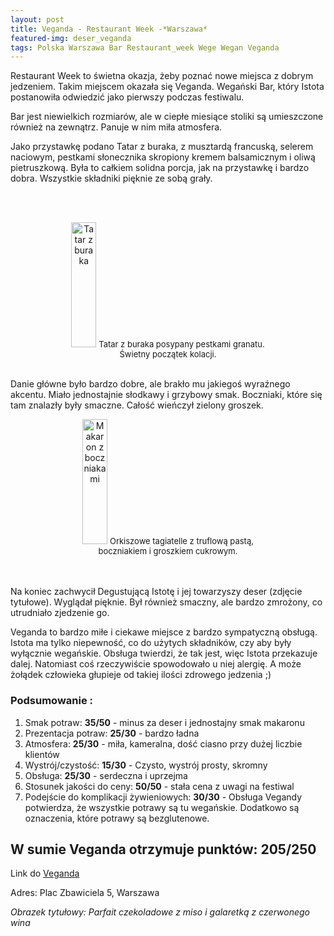 ```yaml
---
layout: post
title: Veganda - Restaurant Week -*Warszawa*
featured-img: deser_veganda
tags: Polska Warszawa Bar Restaurant_week Wege Wegan Veganda
---
```

Restaurant Week to świetna okazja, żeby poznać nowe miejsca z dobrym jedzeniem.
 Takim miejscem okazała się Veganda. Wegański Bar,
 który Istota postanowiła odwiedzić jako pierwszy podczas festiwalu.

Bar jest niewielkich rozmiarów, ale w ciepłe miesiące stoliki są umieszczone również na zewnątrz.
 Panuje w nim miła atmosfera.

Jako przystawkę podano Tatar z buraka, z musztardą francuską, selerem naciowym,
pestkami słonecznika skropiony kremem balsamicznym i oliwą pietruszkową.
Była to całkiem solidna porcja, jak na przystawkę i bardzo dobra. Wszystkie składniki pięknie ze sobą grały.

<br />&ensp;&ensp;&ensp;
<center><div style="width:65%">
  <img src="{{site.url}}/assets/img/posts/tatar_burak_veganda.jpg" alt="Tatar z buraka" height="200px" width="40px" />
  <font size="2">
      Tatar z buraka posypany pestkami granatu. Świetny początek kolacji.
  </font>
</div></center>
<br />

Danie główne było bardzo dobre, ale brakło mu jakiegoś wyraźnego akcentu.
 Miało jednostajnie słodkawy i grzybowy smak.
Boczniaki, które się tam znalazły były smaczne. Całość wieńczył zielony groszek.

<center><div style="width:65%">
  <img src="{{site.url}}/assets/img/posts/veganda_makaron.jpg" alt="Makaron z boczniakami " height="200px" width="40px" />

  <font size="2">
Orkiszowe tagiatelle z truflową pastą, boczniakiem i groszkiem cukrowym.
  </font>
</div></center>
<br />&ensp;&ensp;&ensp;

Na koniec zachwycił Degustującą Istotę i jej towarzyszy deser (zdjęcie tytułowe). Wyglądał pięknie.
 Był również smaczny, ale bardzo zmrożony, co utrudniało zjedzenie go.

 Veganda to bardzo miłe i ciekawe miejsce z bardzo sympatyczną obsługą.
 Istota ma tylko niepewność, co do użytych składników,
 czy aby były wyłącznie wegańskie. Obsługa twierdzi, że tak jest, więc Istota przekazuje dalej.
  Natomiast coś rzeczywiście spowodowało u niej alergię.
  A może żołądek człowieka głupieje od takiej ilości zdrowego jedzenia ;)

### Podsumowanie :
1. Smak potraw: **35/50** - minus za deser i jednostajny smak makaronu
2. Prezentacja potraw: **25/30** - bardzo ładna
3. Atmosfera: **25/30** - miła, kameralna, dość ciasno przy dużej liczbie klientów
4. Wystrój/czystość: **15/30** - Czysto, wystrój prosty, skromny
5. Obsługa: **25/30** - serdeczna i uprzejma
6. Stosunek jakości do ceny: **50/50** - stała cena z uwagi na festiwal
7. Podejście do komplikacji żywieniowych: **30/30** - Obsługa Vegandy potwierdza, że wszystkie potrawy są tu wegańskie.
Dodatkowo są oznaczenia, które potrawy są bezglutenowe.

## W sumie Veganda otrzymuje punktów: **205/250**
Link do [Veganda]

Adres: Plac Zbawiciela 5, Warszawa

_Obrazek tytułowy: Parfait czekoladowe z miso i galaretką z czerwonego wina_

[Veganda]:https://www.facebook.com/vegandabar/

